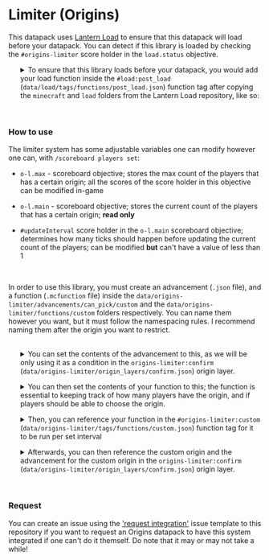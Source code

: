 # Limiter (Origins)

This datapack uses [Lantern Load](https://github.com/LanternMC/Load) to ensure that this datapack will load before your datapack. You can detect if this library is loaded by checking the `#origins-limiter` score holder in the `load.status` objective.

<ol>
<details>

<summary>To ensure that this library loads before your datapack, you would add your load function inside the <code>#load:post_load</code> (<code>data/load/tags/functions/post_load.json</code>) function tag after copying the <code>minecraft</code> and <code>load</code> folders from the Lantern Load repository, like so:</summary>

```json
{
    "values": [
        "<namespace>:path/to/function"
    ]
}
```
* `<namespace>` being the namespace you're using <br>
(e.g: `data/example` --> `example:...`)

* `path/to/function` being your load function <br>
(e.g: `data/example/functions/load.mcfunction` --> `example:load`)

</details>
</ol>
<br>


### How to use
The limiter system has some adjustable variables one can modify however one can, with `/scoreboard players set`:

* `o-l.max` - scoreboard objective; stores the max count of the players that has a certain origin; all the scores of the score holder in this objective can be modified in-game
  
* `o-l.main` - scoreboard objective; stores the current count of the players that has a certain origin; **read only**

* `#updateInterval` score holder in the `o-l.main` scoreboard objective; determines how many ticks should happen before updating the current count of the players; can be modified **but** can't have a value of less than 1
<br> 

In order to use this library, you must create an advancement (`.json` file), and a function (`.mcfunction` file) inside the `data/origins-limiter/advancements/can_pick/custom` and the `data/origins-limiter/functions/custom` folders respectively. You can name them however you want, but it must follow the namespacing rules. I recommend naming them after the origin you want to restrict.
<br>
<br>

<ol>
<details>

<summary>You can set the contents of the advancement to this, as we will be only using it as a condition in the <code>origins-limiter:confirm</code> (<code>data/origins-limiter/origin_layers/confirm.json</code>) origin layer.</summary>

```json
{
    "criteria": {
        "restrict": {
            "trigger": "minecraft:impossible"
        }
    }
}
```

* This advancement being in the `data/origins-limiter/advancements/can_pick/custom` folder

</details>
</ol>

<ol>
<details>

<summary>You can then set the contents of your function to this; the function is essential to keeping track of how many players have the origin, and if players should be able to choose the origin.</summary>

```mcfunction
#   Set the max count for this origin once (can then be changed in-game afterwards)
execute unless score %example o-l.max = %example o-l.max run scoreboard players set %example o-l.max 1


#   Store the count of the players that currently have this origin
execute store result score %example o-l.main if entity @a[nbt = {cardinal_components: {"origins:origin": {OriginLayers: [{Origin: "origins:example"}]}}}]


#   Grant the player an advancement to indicate that the max count for this origin has been reached; used to restricting players from choosing the origin in the `origins:origin` origin layer
execute if score %example o-l.main < %example o-l.max run advancement grant @a only origins-limiter:can_pick/custom/example

execute if score %example o-l.main >= %example o-l.max run advancement revoke @a only origins-limiter:can_pick/custom/example
```

* This function being in the `data/origins-limiter/functions/custom` folder

* `%example` is a score holder in both the `o-l.main` and `o-l.max` scoreboard objectives for the `origins:example` origin

* `origins-limiter:can_pick/custom/example` being the advancement for the `origins:example` origin

</details>
</ol>

<ol>
<details>

<summary>Then, you can reference your function in the <code>#origins-limiter:custom</code> (<code>data/origins-limiter/tags/functions/custom.json</code>) function tag for it to be run per set interval</summary>

```json
{
    "values": [
        "origins-limiter:custom/example"
    ]
}
```

* `origins-limiter:custom/example` (`data/origins-limiter/functions/custom/example.mcfunction`) being the function for the `origins:example` origin

</details>
</ol>

<ol>
<details>
<summary>Afterwards, you can then reference the custom origin and the advancement for the custom origin in the <code>origins-limiter:confirm</code> (<code>data/origins-limiter/origin_layers/confirm.json</code>) origin layer.</summary>

```json
{
    "origins": [
        {
            "condition": {
                "type": "origins:and",
                "conditions": [
                    {
                        "type": "origins:origin",
                        "origin": "origins:example"
                    },
                    {
                        "type": "origins:advancement",
                        "advancement": "origins-limiter:can_pick/custom/example"
                    }
                ]
            },
            "origins": [
                "origins:example"
            ]
        }
    ]
}
```

* `origins-limiter:can_pick/custom/example` being the advancement you made in `data/origins-limiter/advancements/custom`
* `origins:example` being the origin JSON

</details>
</ol>
<br>


### Request
You can create an issue using the ['request integration'](https://github.com/eggohito/origins-limiter/issues/new?assignees=&labels=request&template=request-integration.md&title=%5BREQUEST%5D) issue template to this repository if you want to request an Origins datapack to have this system integrated if one can't do it themself. Do note that it may or may not take a while!